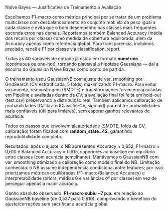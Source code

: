 Naïve Bayes — Justificativa de Treinamento e Avaliação

Escolhemos F1-macro como métrica principal por se tratar de um problema multiclasse com desbalanceamento no conjunto real: ela dá peso igual a cada classe e evita que o bom desempenho nas classes mais frequentes esconda erros nas demais. Reportamos também Balanced Accuracy (média dos recalls por classe) como medida de cobertura equilibrada, além da Accuracy apenas como referência global. Para transparência, incluímos precisão, recall e F1 por classe via classification_report.

Todas as 40 variáveis de entrada já estão em formato **numérico** (continuous ou one-hot), tornando plausível a hipótese Gaussiana — daí a escolha do *Gaussian* Naïve Bayes como ponto de partida.

O treinamento usou GaussianNB com ajuste de var_smoothing por GridSearch (CV estratificada, 5 folds) maximizando F1-macro. Para evitar vazamento, reamostragem (SMOTE) e transformações foram encapsuladas em Pipeline e avaliadas dentro da CV; a avaliação final foi feita em hold-out (test.csv) preservando a distribuição real. Também aplicamos calibração de probabilidades (CalibratedClassifierCV, sigmoid) para obter probabilidades mais confiáveis (útil para limiares), sem esperar ganhos relevantes de acurácia.

Todos os passos que envolvem aleatoriedade (SMOTE, folds da CV, calibração) foram fixados com **random_state=42**, garantindo reprodutibilidade completa.

Resultados: após o ajuste, o NB apresentou Accuracy ≈ 0,652, F1-macro ≈ 0,610 e Balanced Accuracy ≈ 0,615, superiores ao baseline em equilíbrio entre classes (com acurácia semelhante). Mantivemos o GaussianNB com var_smoothing otimizado e calibração como modelo final do NB. Limitação conhecida: o NB assume independência condicional entre features; por isso priorizamos métricas equilibradas (F1-macro/Balanced Accuracy) e interpretabilidade (priors, médias θ e variâncias σ² por classe) em vez de perseguir apenas a maior acurácia.

Ganho absoluto observado: **F1-macro subiu ~7 p.p.** em relação ao GaussianNB baseline (de 0,537 para 0,610), comprovando o benefício do ajuste/correções sem sacrificar a acurácia global.